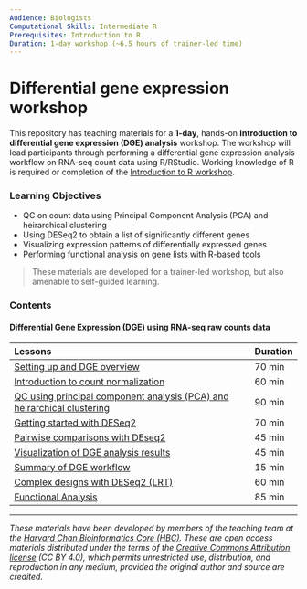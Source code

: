 ```yaml
---
Audience: Biologists
Computational Skills: Intermediate R
Prerequisites: Introduction to R
Duration: 1-day workshop (~6.5 hours of trainer-led time)
---
```



# Differential gene expression workshop

This repository has teaching materials for a **1-day**, hands-on **Introduction to differential gene expression (DGE) analysis** workshop. The workshop will lead participants through performing a differential gene expression analysis workflow on RNA-seq count data using R/RStudio. Working knowledge of R is required or completion of the [Introduction to R workshop](https://github.com/hbctraining/Intro-to-R).

### Learning Objectives

- QC on count data using Principal Component Analysis (PCA) and heirarchical clustering
- Using DESeq2 to obtain a list of significantly different genes
- Visualizing expression patterns of differentially expressed genes
- Performing functional analysis on gene lists with R-based tools

> These materials are developed for a trainer-led workshop, but also amenable to self-guided learning.

### Contents

#### Differential Gene Expression (DGE) using RNA-seq raw counts data
| Lessons            | Duration |
|:------------------------|:----------|
|[Setting up and DGE overview](lessons/01_DGE_setup_and_overview.md) | 70 min |
|[Introduction to count normalization](lessons/02_DGE_count_normalization.md) | 60 min |
|[QC using principal component analysis (PCA) and heirarchical clustering](lessons/03_DGE_QC_analysis.md) | 90 min |
|[Getting started with DESeq2](lessons/04_DGE_DESeq2_analysis.md) | 70 min |
|[Pairwise comparisons with DEseq2](lessons/05_DGE_DESeq2_analysis2.md) | 45 min |
|[Visualization of DGE analysis results](lessons/06_DGE_visualizing_results.md) | 45 min |
|[Summary of DGE workflow]() | 15 min |
|[Complex designs with DESeq2 (LRT)](lessons/07_DGE_LRT.md) | 60 min |
|[Functional Analysis](lessons/08_functional_analysis.md) | 85 min |

***

*These materials have been developed by members of the teaching team at the [Harvard Chan Bioinformatics Core (HBC)](http://bioinformatics.sph.harvard.edu/). These are open access materials distributed under the terms of the [Creative Commons Attribution license](https://creativecommons.org/licenses/by/4.0/) (CC BY 4.0), which permits unrestricted use, distribution, and reproduction in any medium, provided the original author and source are credited.*
